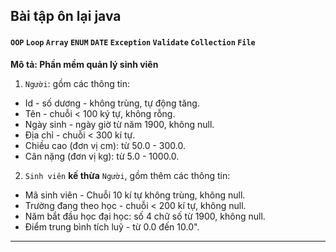 ## Bài tập ôn lại java
#### `OOP` `Loop` `Array` `ENUM` `DATE` `Exception` `Validate`  `Collection` `File`
**Mô tả: Phần mềm quản lý sinh viên**
1. `Người`: gồm các thông tin:
  - Id - số dương - không trùng, tự động tăng.
  - Tên - chuỗi < 100 ký tự, không rỗng.
  - Ngày sinh - ngày giờ từ năm 1900, không null.
  - Địa chỉ - chuỗi < 300 kí tự.
  - Chiều cao (đơn vị cm): từ 50.0 - 300.0.
  - Cân nặng (đơn vị kg): từ 5.0 - 1000.0.

2. `Sinh viên` **kế thừa** `Người`, gồm thêm các thông tin:
- Mã sinh viên - Chuỗi 10 kí tự không trùng, không null.
- Trường đang theo học - chuỗi < 200 kí tự, không null.
- Năm bắt đầu học đại học: số 4 chữ số từ 1900, không null.
- Điểm trung bình tích luỹ - từ 0.0 đến 10.0".
-----------------------------------------------------------
